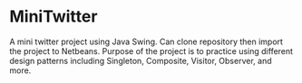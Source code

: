# MiniTwitter
A mini twitter project using Java Swing. Can clone repository then import the project to Netbeans. Purpose of the project
is to practice using different design patterns including Singleton, Composite, Visitor, Observer, and more.
